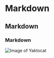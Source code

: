 # Markdown 
## Markdown 
### Markdown

![Image of Yaktocat](https://octodex.github.com/images/yaktocat.png)

